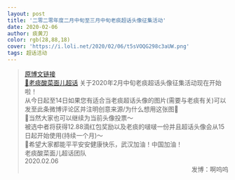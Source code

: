 ```yaml
---
layout: post
title: '二零二零年度二月中旬至三月中旬老痰超话头像征集活动'
date: 2020-02-06
author: 痰黄刀
color: rgb(28,88,18)
cover: 'https://i.loli.net/2020/02/06/t5sVOQG298c3aUW.png'
tags: 超话活动
---
```


> [原博文链接](https://weibo.com/2886348734/IsQQVop4W)<br/>[💎老痰酸菜面儿超话](https://weibo.com/p/100808c9bf185bddd18c52092ca1528b4d683a) 关于2020年2月中旬老痰超话头像征集活动现在开始啦！<br/>从今日起至14日如果您有适合当老痰超话头像的图片(需要与老痰有关)可以发至此条微博评论区并注明创意来源/为什么想用这张图🌇<br/>🧐当然大家也可以继续为当前头像投票～<br/>被选中者将获得12.88滴红包奖励以及老痰的啵啵一份并且超话头像会从15日起开始使用(持续一个月)～<br/>💖希望大家都能平平安安健康快乐，武汉加油！中国加油！<br/>老痰酸菜面儿超话团队<br/>2020.02.06<span style="text-align:right; display:block">发博：啊呜呜</span>